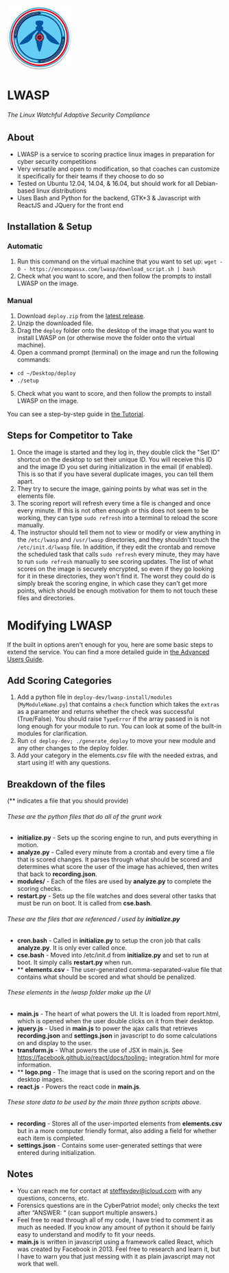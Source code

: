 <img alt="LWASP Icon" src="/icon.png" width="150">

# LWASP

###### The Linux Watchful Adaptive Security Compliance

## About
* LWASP is a service to scoring practice linux images in preparation for cyber security competitions
* Very versatile and open to modification, so that coaches can customize it specifically for their teams if they choose to do so
* Tested on Ubuntu 12.04, 14.04, & 16.04, but should work for all Debian-based linux distributions
* Uses Bash and Python for the backend, GTK+3 & Javascript with ReactJS and JQuery for the front end

## Installation & Setup
### Automatic
1. Run this command on the virtual machine that you want to set up: `wget -O - https://encompassx.com/lwasp/download_script.sh | bash`
2. Check what you want to score, and then follow the prompts to install LWASP on the image.

### Manual
1. Download `deploy.zip` from the [latest release](https://github.com/steffeydev/lwasp/releases/latest).
2. Unzip the downloaded file.
3. Drag the `deploy` folder onto the desktop of the image that you want to install LWASP on (or otherwise move the folder onto the virtual machine).
4. Open a command prompt (terminal) on the image and run the following commands:
  * `cd ~/Desktop/deploy`
  * `./setup`
5. Check what you want to score, and then follow the prompts to install LWASP on the image.

You can see a step-by-step guide in [the Tutorial](/Tutorial.pdf).

## Steps for Competitor to Take
1. Once the image is started and they log in, they double click the "Set ID" shortcut on the desktop to set their unique ID. You will receive this ID and the image ID you set during initialization in the email (if enabled). This is so that if you have several duplicate images, you can tell them apart.
2. They try to secure the image, gaining points by what was set in the elements file.
3. The scoring report will refresh every time a file is changed and once every minute. If this is not often enough or this does not seem to be working, they can type `sudo refresh` into a terminal to reload the score manually.
4. The instructor should tell them not to view or modify or view anything in the `/etc/lwasp` and `/usr/lwasp` directories, and they shouldn't touch the `/etc/init.d/lwasp` file.  In addition, if they edit the crontab and remove the scheduled task that calls `sudo refresh` every minute, they may have to run `sudo refresh` manually to see scoring updates. The list of what scores on the image is securely encrypted, so even if they go looking for it in these directories, they won't find it.  The worst they could do is simply break the scoring engine, in which case they can't get more points, which should be enough motivation for them to not touch these files and directories.

# Modifying LWASP

If the built in options aren't enough for you, here are some basic steps to extend the service.  You can find a more detailed guide in [the Advanced Users Guide](/Advanced%20Users%20Guide.pdf).

## Add Scoring Categories
1. Add a python file in `deploy-dev/lwasp-install/modules` (`MyModuleName.py`) that contains a `check` function which takes the `extras` as a parameter and returns whether the check was successful (True/False).  You should raise `TypeError` if the array passed in is not long enough for your module to run. You can look at some of the built-in modules for clarification.
2. Run `cd deploy-dev; ./generate_deploy` to move your new module and any other changes to the deploy folder.
2. Add your category in the elements.csv file with the needed extras, and start using it!
with any questions.

## Breakdown of the files
(** indicates a file that you should provide)


###### These are the python files that do all of the grunt work
* **initialize.py** - Sets up the scoring engine to run, and puts everything in motion.
* **analyze.py** - Called every minute from a crontab and every time a file that is scored changes. It parses through what should be scored and determines what score the user of the image has achieved, then writes that back to **recording.json**.
* **modules/** - Each of the files are used by **analyze.py** to complete the scoring checks.
* **restart.py** - Sets up the file watches and does several other tasks that must be run on boot. It is called from **cse.bash**.


###### These are the files that are referenced / used by **initialize.py**
* **cron.bash** - Called in **initialize.py** to setup the cron job that calls **analyze.py**. It is only ever called once.
* **cse.bash** - Moved into /etc/init.d from **initialize.py** and set to run at boot. It simply calls **restart.py** when run.
* ** **elements.csv** - The user-generated comma-separated-value file that contains what should be scored and what should be penalized.


###### These elements in the lwasp folder make up the UI
* **main.js** - The heart of what powers the UI. It is loaded from report.html, which is opened when the user double clicks on it from their desktop.
* **jquery.js** - Used in **main.js** to power the ajax calls that retrieves **recording.json** and **settings.json** in javascript to do some calculations on and display to the user.
* **transform.js** - What powers the use of JSX in main.js. See https://facebook.github.io/react/docs/tooling- integration.html for more information.
* ** **logo.png** - The image that is used on the scoring report and on the desktop images.
* **react.js** - Powers the react code in **main.js**.


###### These store data to be used by the main three python scripts above.
* **recording** - Stores all of the user-imported elements from **elements.csv** but in a more computer friendly format, also adding a field for whether each item is completed.
* **settings.json** - Contains some user-generated settings that were entered during initialization.


## Notes
* You can reach me for contact at [steffeydev@icloud.com](mailto:steffeydev@icloud.com) with any questions, concerns, etc.
* Forensics questions are in the CyberPatriot model; only checks the text after “ANSWER: “ (can support multiple answers.)
* Feel free to read through all of my code, I have tried to comment it as much as needed. If you know any amount of python it should be fairly easy to understand and modify to fit your needs.
* **main.js** is written in javascript using a framework called React, which was created by Facebook in 2013. Feel free to research and learn it, but I have to warn you that just messing with it as plain javascript may not work that well.
